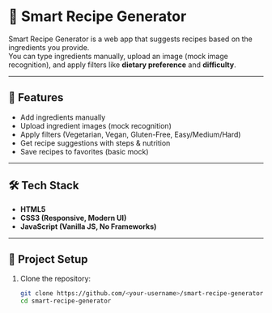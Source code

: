 # 🍳 Smart Recipe Generator

Smart Recipe Generator is a web app that suggests recipes based on the ingredients you provide.  
You can type ingredients manually, upload an image (mock image recognition), and apply filters like **dietary preference** and **difficulty**.  

---

## 🚀 Features
- Add ingredients manually
- Upload ingredient images (mock recognition)
- Apply filters (Vegetarian, Vegan, Gluten-Free, Easy/Medium/Hard)
- Get recipe suggestions with steps & nutrition
- Save recipes to favorites (basic mock)

---

## 🛠️ Tech Stack
- **HTML5**  
- **CSS3 (Responsive, Modern UI)**  
- **JavaScript (Vanilla JS, No Frameworks)**  

---

## 📂 Project Setup

1. Clone the repository:
   ```bash
   git clone https://github.com/<your-username>/smart-recipe-generator.git
   cd smart-recipe-generator
